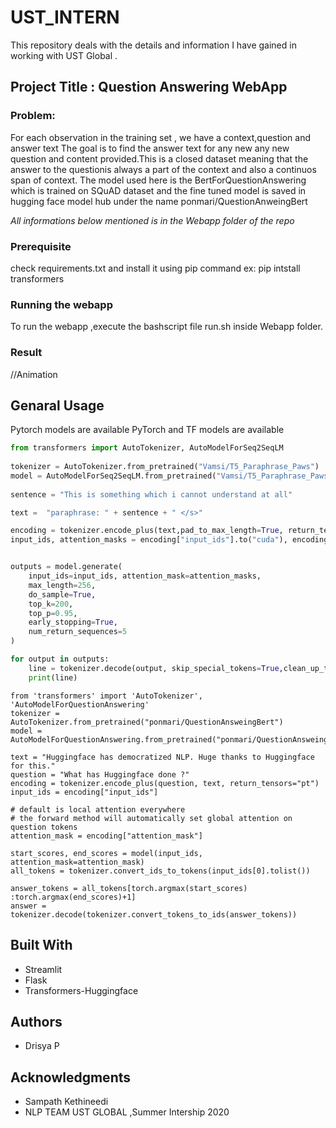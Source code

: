 # UST_INTERN

This repository deals with the details and information I have gained in working with UST Global .


## Project Title : Question Answering WebApp

### Problem: 
For each observation in the training set , we have a context,question and answer text
The goal is to find the answer text for any new any new question and content provided.This is a closed dataset meaning that the answer to the questionis always a part of the context and also a continuos span of context.
The model used here is the BertForQuestionAnswering which is trained on SQuAD dataset and the fine tuned model is saved in hugging face model hub under the name ponmari/QuestionAnweingBert

*All informations below mentioned is in the Webapp folder of the repo*

### Prerequisite
check requirements.txt and install it using pip command
ex: pip intstall transformers


### Running the webapp
To run the webapp ,execute the bashscript file run.sh inside Webapp folder.

### Result
//Animation


## Genaral Usage
Pytorch models are available
PyTorch and TF models are available
​
```python
from transformers import AutoTokenizer, AutoModelForSeq2SeqLM
​
tokenizer = AutoTokenizer.from_pretrained("Vamsi/T5_Paraphrase_Paws")  
model = AutoModelForSeq2SeqLM.from_pretrained("Vamsi/T5_Paraphrase_Paws")
​
sentence = "This is something which i cannot understand at all"

text =  "paraphrase: " + sentence + " </s>"

encoding = tokenizer.encode_plus(text,pad_to_max_length=True, return_tensors="pt")
input_ids, attention_masks = encoding["input_ids"].to("cuda"), encoding["attention_mask"].to("cuda")


outputs = model.generate(
    input_ids=input_ids, attention_mask=attention_masks,
    max_length=256,
    do_sample=True,
    top_k=200,
    top_p=0.95,
    early_stopping=True,
    num_return_sequences=5
)

for output in outputs:
    line = tokenizer.decode(output, skip_special_tokens=True,clean_up_tokenization_spaces=True)
    print(line)
```

```
from 'transformers' import 'AutoTokenizer', 'AutoModelForQuestionAnswering'
tokenizer = AutoTokenizer.from_pretrained("ponmari/QuestionAnsweingBert")
model = AutoModelForQuestionAnswering.from_pretrained("ponmari/QuestionAnsweingBert")

text = "Huggingface has democratized NLP. Huge thanks to Huggingface for this."
question = "What has Huggingface done ?"
encoding = tokenizer.encode_plus(question, text, return_tensors="pt")
input_ids = encoding["input_ids"]

# default is local attention everywhere
# the forward method will automatically set global attention on question tokens
attention_mask = encoding["attention_mask"]

start_scores, end_scores = model(input_ids, attention_mask=attention_mask)
all_tokens = tokenizer.convert_ids_to_tokens(input_ids[0].tolist())

answer_tokens = all_tokens[torch.argmax(start_scores) :torch.argmax(end_scores)+1]
answer = tokenizer.decode(tokenizer.convert_tokens_to_ids(answer_tokens))

```
## Built With
* Streamlit 
* Flask
* Transformers-Huggingface

## Authors
* Drisya P

## Acknowledgments
* Sampath Kethineedi
* NLP TEAM UST GLOBAL ,Summer Intership 2020

